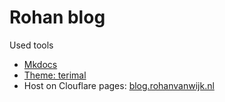 # Rohan blog

Used tools

- [Mkdocs](https://www.mkdocs.org/)
- [Theme: terimal](https://ntno.github.io/mkdocs-terminal/)
- Host on Clouflare pages: [blog.rohanvanwijk.nl](https://blog.rohanvanwijk.nl/)
